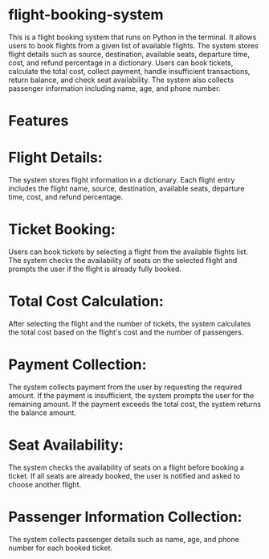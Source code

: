 # flight-booking-system   

This is a flight booking system that runs on Python in the terminal. It allows users to book flights from a given list of available flights. The system stores flight details such as source, destination, available seats, departure time, cost, and refund percentage in a dictionary. Users can book tickets, calculate the total cost, collect payment, handle insufficient transactions, return balance, and check seat availability. The system also collects passenger information including name, age, and phone number.  
# Features 
# Flight Details:
  The system stores flight information in a dictionary. Each flight entry includes the flight name, source, destination, available seats, departure time, cost, and refund percentage.  
# Ticket Booking:   
  Users can book tickets by selecting a flight from the available flights list. The system checks the availability of seats on the selected flight and prompts the user if the flight is already fully booked.  
# Total Cost Calculation:   
  After selecting the flight and the number of tickets, the system calculates the total cost based on the flight's cost and the number of passengers.  
# Payment Collection:   
  The system collects payment from the user by requesting the required amount. If the payment is insufficient, the system prompts the user for the remaining amount. If the payment exceeds the total cost, the system returns the balance amount.  
# Seat Availability:   
  The system checks the availability of seats on a flight before booking a ticket. If all seats are already booked, the user is notified and asked to choose another flight.  
# Passenger Information Collection:   
  The system collects passenger details such as name, age, and phone number for each booked ticket.
